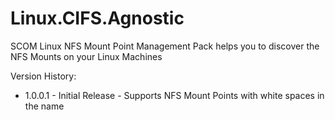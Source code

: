 # Linux.CIFS.Agnostic

SCOM Linux NFS Mount Point Management Pack helps you to discover the NFS Mounts on your Linux Machines

Version History:

* 1.0.0.1 - Initial Release - Supports NFS Mount Points with white spaces in the name
